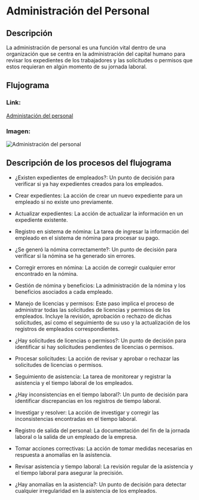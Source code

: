# Administración del Personal
## Descripción
La administración de personal es una función vital dentro de una organización que se centra en la administración del capital humano para revisar los expedientes de los trabajadores y las solicitudes o permisos que estos requieran en algún momento de su jornada laboral.
## Flujograma
### Link: 
[Administación del personal](https://lucid.app/lucidchart/d933f78a-25e9-44ef-8a27-9d6dddb523c0/edit?beaconFlowId=54375012260CBC41&invitationId=inv_ad1861d7-813c-41aa-a8d0-fbc7baf287ac&page=0_0#)
### Imagen:
![Administración del personal](Administración.png)
## Descripción de los procesos del flujograma
- ¿Existen expedientes de empleados?: Un punto de decisión para verificar si ya hay expedientes creados para los empleados.
- Crear expedientes: La acción de crear un nuevo expediente para un empleado si no existe uno previamente.
- Actualizar expedientes: La acción de actualizar la información en un expediente existente.
- Registro en sistema de nómina: La tarea de ingresar la información del empleado en el sistema de nómina para procesar su pago.
- ¿Se generó la nómina correctamente?: Un punto de decisión para verificar si la nómina se ha generado sin errores.
- Corregir errores en nómina: La acción de corregir cualquier error encontrado en la nómina.
- Gestión de nómina y beneficios: La administración de la nómina y los beneficios asociados a cada empleado.
- Manejo de licencias y permisos: Este paso implica el proceso de administrar todas las solicitudes de licencias y permisos de los empleados. Incluye la revisión, aprobación o rechazo de dichas solicitudes, así como el seguimiento de su uso y la actualización de los registros de empleados correspondientes.
- ¿Hay solicitudes de licencias o permisos?: Un punto de decisión para identificar si hay solicitudes pendientes de licencias o permisos.
- Procesar solicitudes: La acción de revisar y aprobar o rechazar las solicitudes de licencias o permisos.
- Seguimiento de asistencia: La tarea de monitorear y registrar la asistencia y el tiempo laboral de los empleados.
- ¿Hay inconsistencias en el tiempo laboral?: Un punto de decisión para identificar discrepancias en los registros de tiempo laboral.
  
- Investigar y resolver: La acción de investigar y corregir las inconsistencias encontradas en el tiempo laboral.
- Registro de salida del personal: La documentación del fin de la jornada laboral o la salida de un empleado de la empresa.
- Tomar acciones correctivas: La acción de tomar medidas necesarias en respuesta a anomalías en la asistencia.
- Revisar asistencia y tiempo laboral: La revisión regular de la asistencia y el tiempo laboral para asegurar la precisión.
- ¿Hay anomalías en la asistencia?: Un punto de decisión para detectar cualquier irregularidad en la asistencia de los empleados.
